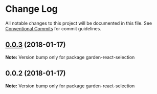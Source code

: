 # Change Log

All notable changes to this project will be documented in this file.
See [Conventional Commits](https://conventionalcommits.org) for commit guidelines.

<a name="0.0.3"></a>
## [0.0.3](https://github.com/zendeskgarden/react-components/compare/garden-react-selection@0.0.2...garden-react-selection@0.0.3) (2018-01-17)




**Note:** Version bump only for package garden-react-selection

<a name="0.0.2"></a>
## 0.0.2 (2018-01-17)




**Note:** Version bump only for package garden-react-selection
